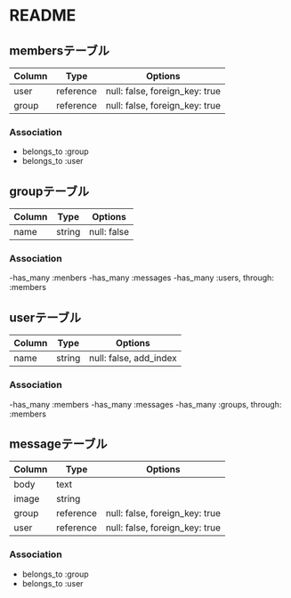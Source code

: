 # README


## membersテーブル

|Column|Type|Options|
|------|----|-------|
|user|reference|null: false, foreign_key: true|
|group|reference|null: false, foreign_key: true|

### Association
- belongs_to :group
- belongs_to :user

## groupテーブル

|Column|Type|Options|
|------|----|-------|
|name|string|null: false|


### Association
-has_many :menbers
-has_many :messages
-has_many :users, through: :members

## userテーブル

|Column|Type|Options|
|------|----|-------|
|name|string|null: false, add_index|


### Association
-has_many :members
-has_many :messages
-has_many :groups, through: :members

## messageテーブル

|Column|Type|Options|
|------|----|-------|
|body|text||
|image|string||
|group|reference|null: false, foreign_key: true|
|user|reference|null: false, foreign_key: true|


### Association
- belongs_to :group
- belongs_to :user
